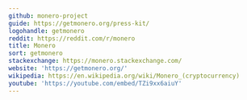 ```yaml
---
github: monero-project
guide: https://getmonero.org/press-kit/
logohandle: getmonero
reddit: https://reddit.com/r/monero
title: Monero
sort: getmonero
stackexchange: https://monero.stackexchange.com/
website: 'https://getmonero.org/'
wikipedia: https://en.wikipedia.org/wiki/Monero_(cryptocurrency)
youtube: 'https://youtube.com/embed/TZi9xx6aiuY'
---
```

